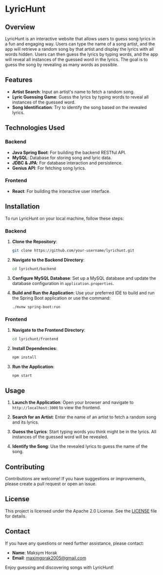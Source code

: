# LyricHunt

## Overview

LyricHunt is an interactive website that allows users to guess song lyrics in a fun and engaging way. Users can type the name of a song artist, and the app will retrieve a random song by that artist and display the lyrics with all words hidden. Users can then guess the lyrics by typing words, and the app will reveal all instances of the guessed word in the lyrics. The goal is to guess the song by revealing as many words as possible.

## Features

- **Artist Search**: Input an artist's name to fetch a random song.
- **Lyric Guessing Game**: Guess the lyrics by typing words to reveal all instances of the guessed word.
- **Song Identification**: Try to identify the song based on the revealed lyrics.

## Technologies Used

### Backend
- **Java Spring Boot**: For building the backend RESTful API.
- **MySQL**: Database for storing song and lyric data.
- **JDBC & JPA**: For database interaction and persistence.
- **Genius API**: For fetching song lyrics.

### Frontend
- **React**: For building the interactive user interface.

## Installation

To run LyricHunt on your local machine, follow these steps:

### Backend

1. **Clone the Repository**:
   ```bash
   git clone https://github.com/your-username/lyrichunt.git
   ```

2. **Navigate to the Backend Directory**:
   ```bash
   cd lyrichunt/backend
   ```

3. **Configure MySQL Database**:
   Set up a MySQL database and update the database configuration in `application.properties`.

4. **Build and Run the Application**:
   Use your preferred IDE to build and run the Spring Boot application or use the command:
   ```bash
   ./mvnw spring-boot:run
   ```

### Frontend

1. **Navigate to the Frontend Directory**:
   ```bash
   cd lyrichunt/frontend
   ```

2. **Install Dependencies**:
   ```bash
   npm install
   ```

3. **Run the Application**:
   ```bash
   npm start
   ```

## Usage

1. **Launch the Application**:
   Open your browser and navigate to `http://localhost:3000` to view the frontend.

2. **Search for an Artist**:
   Enter the name of an artist to fetch a random song and its lyrics.

3. **Guess the Lyrics**:
   Start typing words you think might be in the lyrics. All instances of the guessed word will be revealed.

4. **Identify the Song**:
   Use the revealed lyrics to guess the name of the song.

## Contributing

Contributions are welcome! If you have suggestions or improvements, please create a pull request or open an issue.

## License

This project is licensed under the Apache 2.0 License. See the [LICENSE](LICENSE) file for details.

## Contact

If you have any questions or need further assistance, please contact:

- **Name**: Maksym Horak
- **Email**: maximgorak2005@gmail.com

Enjoy guessing and discovering songs with LyricHunt!
